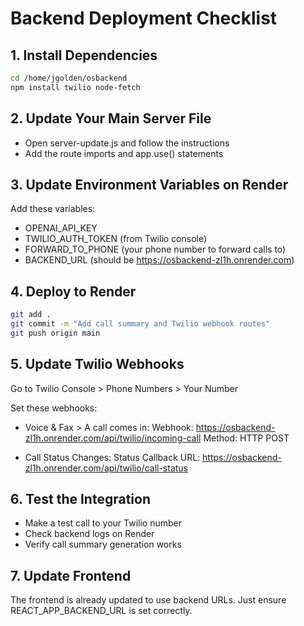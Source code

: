 
# Backend Deployment Checklist

## 1. Install Dependencies
```bash
cd /home/jgolden/osbackend
npm install twilio node-fetch
```

## 2. Update Your Main Server File
- Open server-update.js and follow the instructions
- Add the route imports and app.use() statements

## 3. Update Environment Variables on Render
Add these variables:
- OPENAI_API_KEY
- TWILIO_AUTH_TOKEN (from Twilio console)
- FORWARD_TO_PHONE (your phone number to forward calls to)
- BACKEND_URL (should be https://osbackend-zl1h.onrender.com)

## 4. Deploy to Render
```bash
git add .
git commit -m "Add call summary and Twilio webhook routes"
git push origin main
```

## 5. Update Twilio Webhooks
Go to Twilio Console > Phone Numbers > Your Number

Set these webhooks:
- Voice & Fax > A call comes in: 
  Webhook: https://osbackend-zl1h.onrender.com/api/twilio/incoming-call
  Method: HTTP POST

- Call Status Changes:
  Status Callback URL: https://osbackend-zl1h.onrender.com/api/twilio/call-status
  
## 6. Test the Integration
- Make a test call to your Twilio number
- Check backend logs on Render
- Verify call summary generation works

## 7. Update Frontend
The frontend is already updated to use backend URLs.
Just ensure REACT_APP_BACKEND_URL is set correctly.
